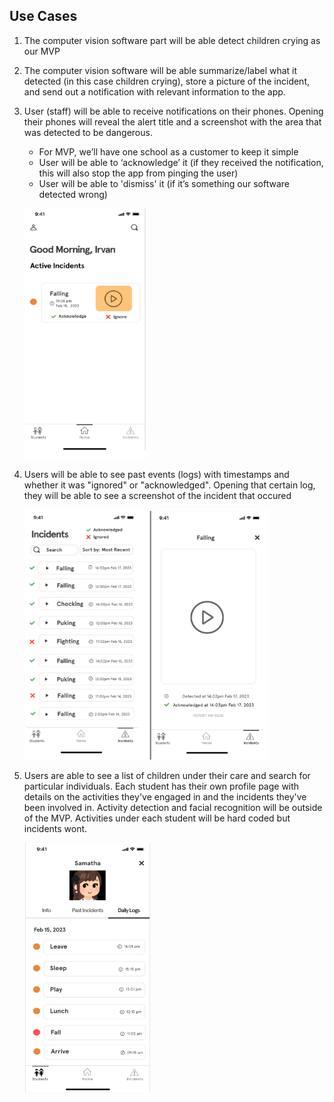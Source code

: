 ## Use Cases
1. The computer vision software part will be able detect children crying as our MVP

2. The computer vision software will be able summarize/label what it detected (in this case children crying), store a picture of the incident, and send out a notification with relevant information to the app.

3. User (staff) will be able to receive notifications on their phones. Opening their phones will reveal the alert title and a screenshot with the area that was detected to be dangerous.
    - For MVP, we’ll have one school as a customer to keep it simple
    - User will be able to ‘acknowledge’ it (if they received the notification, this will also stop the app from pinging the user)
    - User will be able to 'dismiss' it (if it’s something our software detected wrong)

<img src="./assets/usecases_notification.png"  width="195" height="400" style="margin-left:5%" alt="Notification">

4. Users will be able to see past events (logs) with timestamps and whether it was "ignored" or "acknowledged". Opening that certain log, they will be able to see a screenshot of the incident that occured

<img src="./assets/usecases_logging.png"  width="390" height="400" style="margin-left:5%" alt="Logging">

5. Users are able to see a list of children under their care and search for particular individuals. Each student has their own profile page with details on the activities they've engaged in and the incidents they've been involved in. Activity detection and facial recognition will be outside of the MVP. Activities under each student will be hard coded but incidents wont.

<img src="./assets/usecases_student.png"  width="200" height="400" style="margin-left:5%" alt="Student Profile">

